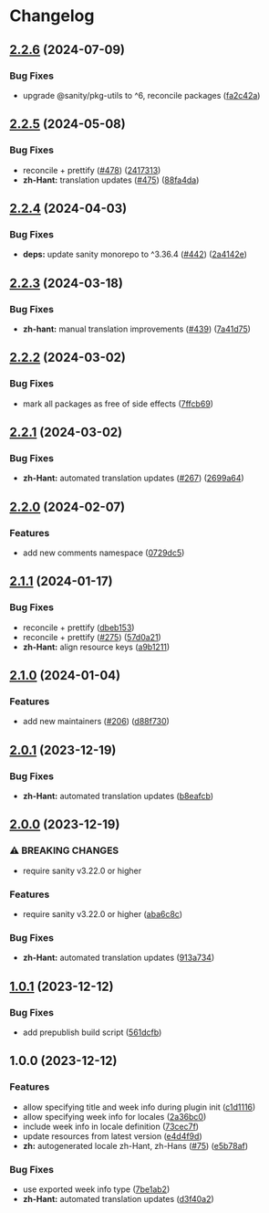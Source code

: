 # Changelog

## [2.2.6](https://github.com/sanity-io/locales/compare/locale-zh-hant-v2.2.5...locale-zh-hant-v2.2.6) (2024-07-09)


### Bug Fixes

* upgrade @sanity/pkg-utils to ^6, reconcile packages ([fa2c42a](https://github.com/sanity-io/locales/commit/fa2c42a0e8550ead90dcc61fe1abcecdacf8fd20))

## [2.2.5](https://github.com/sanity-io/locales/compare/locale-zh-hant-v2.2.4...locale-zh-hant-v2.2.5) (2024-05-08)


### Bug Fixes

* reconcile + prettify ([#478](https://github.com/sanity-io/locales/issues/478)) ([2417313](https://github.com/sanity-io/locales/commit/24173131fee508a4efd86047aa637542244e5746))
* **zh-Hant:** translation updates ([#475](https://github.com/sanity-io/locales/issues/475)) ([88fa4da](https://github.com/sanity-io/locales/commit/88fa4da19a8627b3ebc9f57ed7d1f5fc92a3a09a))

## [2.2.4](https://github.com/sanity-io/locales/compare/locale-zh-hant-v2.2.3...locale-zh-hant-v2.2.4) (2024-04-03)


### Bug Fixes

* **deps:** update sanity monorepo to ^3.36.4 ([#442](https://github.com/sanity-io/locales/issues/442)) ([2a4142e](https://github.com/sanity-io/locales/commit/2a4142e6e50eb5992b3432169cd71676c353276f))

## [2.2.3](https://github.com/sanity-io/locales/compare/locale-zh-hant-v2.2.2...locale-zh-hant-v2.2.3) (2024-03-18)


### Bug Fixes

* **zh-hant:** manual translation improvements ([#439](https://github.com/sanity-io/locales/issues/439)) ([7a41d75](https://github.com/sanity-io/locales/commit/7a41d756fc9b3bbd5dde0c5dd782d5c07ed673cf))

## [2.2.2](https://github.com/sanity-io/locales/compare/locale-zh-hant-v2.2.1...locale-zh-hant-v2.2.2) (2024-03-02)


### Bug Fixes

* mark all packages as free of side effects ([7ffcb69](https://github.com/sanity-io/locales/commit/7ffcb6939ba729c3c6c528d81e14a833b9096f50))

## [2.2.1](https://github.com/sanity-io/locales/compare/locale-zh-hant-v2.2.0...locale-zh-hant-v2.2.1) (2024-03-02)


### Bug Fixes

* **zh-Hant:** automated translation updates ([#267](https://github.com/sanity-io/locales/issues/267)) ([2699a64](https://github.com/sanity-io/locales/commit/2699a64bf26be0cfb819fcd7a748f047cfe5c748))

## [2.2.0](https://github.com/sanity-io/locales/compare/locale-zh-hant-v2.1.1...locale-zh-hant-v2.2.0) (2024-02-07)


### Features

* add new comments namespace ([0729dc5](https://github.com/sanity-io/locales/commit/0729dc52cd29ac2611250663a32a7f1a5a039500))

## [2.1.1](https://github.com/sanity-io/locales/compare/locale-zh-hant-v2.1.0...locale-zh-hant-v2.1.1) (2024-01-17)


### Bug Fixes

* reconcile + prettify ([dbeb153](https://github.com/sanity-io/locales/commit/dbeb153fc3f80207e357a888431d2fd739617821))
* reconcile + prettify ([#275](https://github.com/sanity-io/locales/issues/275)) ([57d0a21](https://github.com/sanity-io/locales/commit/57d0a21e05f631d47d74a2c029c9dcc3993bc7b0))
* **zh-Hant:** align resource keys ([a9b1211](https://github.com/sanity-io/locales/commit/a9b1211dc7403a33c1e9665aeb86dcdddb346ac6))

## [2.1.0](https://github.com/sanity-io/locales/compare/locale-zh-hant-v2.0.1...locale-zh-hant-v2.1.0) (2024-01-04)


### Features

* add new maintainers ([#206](https://github.com/sanity-io/locales/issues/206)) ([d88f730](https://github.com/sanity-io/locales/commit/d88f730245daf267354ceb85ffbc2ff3497962b7))

## [2.0.1](https://github.com/sanity-io/locales/compare/locale-zh-hant-v2.0.0...locale-zh-hant-v2.0.1) (2023-12-19)


### Bug Fixes

* **zh-Hant:** automated translation updates ([b8eafcb](https://github.com/sanity-io/locales/commit/b8eafcbcec78d265aff32595722c4a7ee817c199))

## [2.0.0](https://github.com/sanity-io/locales/compare/locale-zh-hant-v1.0.1...locale-zh-hant-v2.0.0) (2023-12-19)


### ⚠ BREAKING CHANGES

* require sanity v3.22.0 or higher

### Features

* require sanity v3.22.0 or higher ([aba6c8c](https://github.com/sanity-io/locales/commit/aba6c8c3fd4f6e11b193b96a3821420f72ccc47d))


### Bug Fixes

* **zh-Hant:** automated translation updates ([913a734](https://github.com/sanity-io/locales/commit/913a7342e9a45e51a17a91bfed856844ae6b5189))

## [1.0.1](https://github.com/sanity-io/locales/compare/locale-zh-hant-v1.0.0...locale-zh-hant-v1.0.1) (2023-12-12)


### Bug Fixes

* add prepublish build script ([561dcfb](https://github.com/sanity-io/locales/commit/561dcfb24ab12f98fcc590b0dbc2cf297ea60485))

## 1.0.0 (2023-12-12)


### Features

* allow specifying title and week info during plugin init ([c1d1116](https://github.com/sanity-io/locales/commit/c1d1116bab0c99c6506a9744e33d6cf282bf1c1b))
* allow specifying week info for locales ([2a36bc0](https://github.com/sanity-io/locales/commit/2a36bc08c6aaed7f47c48c5598e36849cef2864f))
* include week info in locale definition ([73cec7f](https://github.com/sanity-io/locales/commit/73cec7fb69ac92a565282aac0d08f13b634372fb))
* update resources from latest version ([e4d4f9d](https://github.com/sanity-io/locales/commit/e4d4f9daf8c2566f3ee7c9b002ac6d0051a2734c))
* **zh:** autogenerated locale zh-Hant, zh-Hans ([#75](https://github.com/sanity-io/locales/issues/75)) ([e5b78af](https://github.com/sanity-io/locales/commit/e5b78afc62541ae06b28f72ab131a9e45d5ec3e5))


### Bug Fixes

* use exported week info type ([7be1ab2](https://github.com/sanity-io/locales/commit/7be1ab27939e1836e000155c576362fb5f54bd3e))
* **zh-Hant:** automated translation updates ([d3f40a2](https://github.com/sanity-io/locales/commit/d3f40a2d647532e9eed51de695fec288875a9399))
